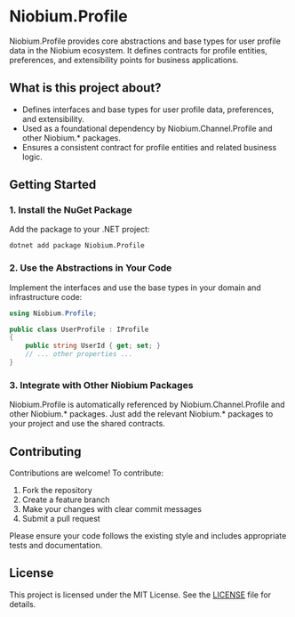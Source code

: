 # Niobium.Profile

Niobium.Profile provides core abstractions and base types for user profile data in the Niobium ecosystem. It defines contracts for profile entities, preferences, and extensibility points for business applications.

## What is this project about?
- Defines interfaces and base types for user profile data, preferences, and extensibility.
- Used as a foundational dependency by Niobium.Channel.Profile and other Niobium.* packages.
- Ensures a consistent contract for profile entities and related business logic.

## Getting Started

### 1. Install the NuGet Package
Add the package to your .NET project:

```
dotnet add package Niobium.Profile
```

### 2. Use the Abstractions in Your Code
Implement the interfaces and use the base types in your domain and infrastructure code:

```csharp
using Niobium.Profile;

public class UserProfile : IProfile
{
    public string UserId { get; set; }
    // ... other properties ...
}
```

### 3. Integrate with Other Niobium Packages
Niobium.Profile is automatically referenced by Niobium.Channel.Profile and other Niobium.* packages. Just add the relevant Niobium.* packages to your project and use the shared contracts.

## Contributing

Contributions are welcome! To contribute:
1. Fork the repository
2. Create a feature branch
3. Make your changes with clear commit messages
4. Submit a pull request

Please ensure your code follows the existing style and includes appropriate tests and documentation.

## License

This project is licensed under the MIT License. See the [LICENSE](LICENSE) file for details.
